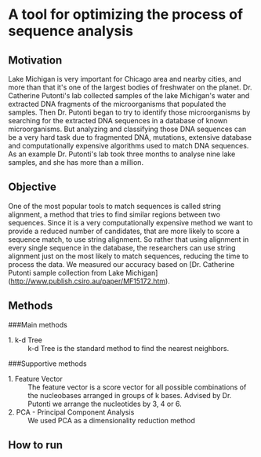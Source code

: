 # A tool for optimizing the process of sequence analysis

## Motivation
Lake Michigan is very important for Chicago area and nearby cities, and more than that it's one of the largest bodies of freshwater on the planet. Dr. Catherine Putonti's lab collected samples of the lake Michigan's water and extracted DNA fragments of the microorganisms that populated the samples. Then Dr. Putonti began to try to identify those microorganisms by searching for the extracted DNA sequences in a database of known microorganisms. But analyzing and classifying those DNA sequences can be a very hard task due to fragmented DNA, mutations, extensive database and computationally expensive algorithms used to match DNA sequences. As an example Dr. Putonti's lab took three months to analyse nine lake samples, and she has more than a million. 

## Objective
One of the most popular tools to match sequences is called string alignment, a method that tries to find similar regions between two sequences. Since it is a very computationally expensive method we want to provide a reduced number of candidates, that are more likely to score a sequence match, to use string alignment. So rather that using alignment in every single sequence in the database, the researchers can use string alignment just on the most likely to match sequences, reducing the time to process the data.
We measured our accuracy based on [Dr. Catherine Putonti sample collection from Lake Michigan] (http://www.publish.csiro.au/paper/MF15172.htm).

## Methods
###Main methods
<dl>
  <dt>1. k-d Tree</dt>
  <dd>k-d Tree is the standard method to find the nearest neighbors.</dd>
</dl>
###Supportive methods
<dl>
  <dt>1. Feature Vector</dt>
  <dd>The feature vector is a score vector for all possible combinations of the nucleobases arranged in groups of k bases. Advised by Dr. Putonti we arrange the nucleotides by 3, 4 or 6.</dd>
  <dt>2. PCA - Principal Component Analysis</dt>
  <dd>We used PCA as a dimensionality reduction method</dd>
<dl/>

## How to run
